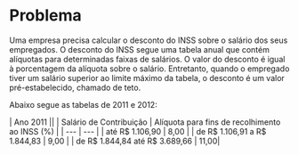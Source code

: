 # Problema
Uma empresa precisa calcular o desconto do INSS sobre o salário dos seus empregados. 
O desconto do INSS segue uma tabela anual que contém alíquotas para determinadas faixas de salários. O valor do desconto é igual à porcentagem da alíquota sobre o salário. Entretanto, quando o empregado tiver um salário superior ao limite máximo da tabela, o desconto é um valor pré-estabelecido, chamado de teto.

Abaixo segue as tabelas de 2011 e 2012:

| Ano 2011 ||
| Salário de Contribuição | Alíquota para fins de recolhimento ao INSS (%) |
| --- | --- |
| até R$ 1.106,90 | 8,00 |
| de R$  1.106,91 a R$ 1.844,83 | 9,00 |
| de R$ 1.844,84 até R$ 3.689,66 | 11,00|
